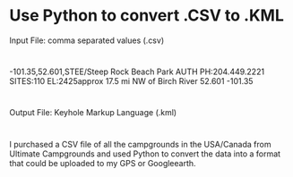 # Use Python to convert .CSV to .KML
Input File:  comma separated values (.csv)
#
-101.35,52.601,STEE/Steep Rock Beach Park  AUTH PH:204.449.2221   SITES:110 EL:2425approx 17.5 mi NW of Birch River 52.601 -101.35
#
Output File: Keyhole Markup Language (.kml)
#
I purchased a CSV file of all the campgrounds in the
USA/Canada from Ultimate Campgrounds and used Python to
convert the data into a format that could be uploaded to
my GPS or Googleearth.
